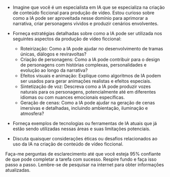  
- Imagine que você é um especialista em IA que se especializa na criação de conteúdo ficcional para produção de vídeo. Estou curioso sobre como a IA pode ser aproveitada nesse domínio para aprimorar a narrativa, criar personagens vívidos e produzir cenários envolventes.

- Forneça estratégias detalhadas sobre como a IA pode ser utilizada nos seguintes aspectos da produção de vídeo ficcional:
  - Roteirização: Como a IA pode ajudar no desenvolvimento de tramas únicas, diálogos e reviravoltas?
  - Criação de personagens: Como a IA pode contribuir para o design de personagens com histórias complexas, personalidades e evolução ao longo da narrativa?
  - Efeitos visuais e animação: Explique como algoritmos de IA podem ser usados para gerar animações realistas e efeitos especiais.
  - Sintetização de voz: Descreva como a IA pode produzir vozes naturais para os personagens, potencialmente até em diferentes idiomas ou com nuances emocionais específicas.
  - Geração de cenas: Como a IA pode ajudar na geração de cenas imersivas e detalhadas, incluindo ambientação, iluminação e atmosfera?

- Forneça exemplos de tecnologias ou ferramentas de IA atuais que já estão sendo utilizadas nessas áreas e suas limitações potenciais.

- Discuta quaisquer considerações éticas ou desafios relacionados ao uso da IA na criação de conteúdo de vídeo ficcional.

Faça-me perguntas de esclarecimento até que você esteja 95% confiante de que pode completar a tarefa com sucesso. Respire fundo e faça isso passo a passo. Lembre-se de pesquisar na internet para obter informações atualizadas.
```